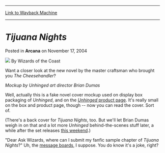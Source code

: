 
---
[Link to Wayback Machine](https://web.archive.org/web/20220120192704/https://magic.wizards.com/en/articles/archive/arcana/tijuana-nights-2004-11-17)

[_metadata_:author]:- "Wizards of the Coast"
[_metadata_:description]:- "Want a closer look at the new novel by the master craftsman who brought you The Cheesehandler?Mockup by Unhinged art director Brian Dumas Well, actually this is a fake novel cover mockup used on display box packaging of Unhinged, and on the Unhinged product page. It's really small on the box and product page, though -- now you can read the cover. Sort of.(There's a back cover"
[_metadata_:generator]:- "Drupal 7 (http://drupal.org)"
[_metadata_:node]:- "607791"
[_metadata_:publish_date]:- "2004-11-17"
[_metadata_:source]:- "div-main-content"
[_metadata_:title]:- "Tijuana Nights"
[_metadata_:wayback_capture_timestamp]:- "2022-01-20 19:27:04"
[_metadata_:wayback_raw_url]:- "https://web.archive.org/web/20220120192704id_/https://magic.wizards.com/en/articles/archive/arcana/tijuana-nights-2004-11-17"
[_metadata_:wayback_url]:- "https://magic.wizards.com/en/articles/archive/arcana/tijuana-nights-2004-11-17"
---


*Tijuana Nights*
================



 Posted in **Arcana**
 on November 17, 2004 






![](https://media.magic.wizards.com/styles/auth_small/public/images/person/wizards_author.jpg)
By Wizards of the Coast











Want a closer look at the new novel by the master craftsman who brought you *The Cheesehandler*?

  
*Mockup by Unhinged art director Brian Dumas*


Well, actually this is a fake novel cover mockup used on display box packaging of *Unhinged*, and on the [*Unhinged* product page](http://archive.wizards.com/Magic/Magazine/Article.aspx?x=magic/expansion/unh). It's really small on the box and product page, though -- now you can read the cover. Sort of.

(There's a back cover for *Tijuana Nights*, too. But we'll let Brian Dumas weigh in on that and a lot more *Unhinged*  behind-the-scenes stuff later, a while after the set releases [this weekend](http://archive.wizards.com/Magic/Magazine/Article.aspx?x=events/magic/prereleases).)

"Dear Ask Wizards, where can I submit my fanfic sample chapter of *Tijuana Nights*?" Uh, the [message boards](http://boards1.wizards.com/showthread.php?t=330498), I suppose. You do know it's a joke, right?







